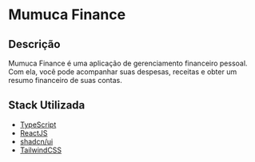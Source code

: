 # Mumuca Finance

## Descrição
Mumuca Finance é uma aplicação de gerenciamento financeiro pessoal. Com ela, você pode acompanhar suas despesas, receitas e obter um resumo financeiro de suas contas.

## Stack Utilizada
- [TypeScript](https://www.typescriptlang.org/)
- [ReactJS](https://react.dev/)
- [shadcn/ui](https://ui.shadcn.com/)
- [TailwindCSS](https://tailwindcss.com/)
